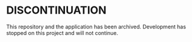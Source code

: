 # DISCONTINUATION
This repository and the application has been archived. Development has stopped on this project and will not continue.
